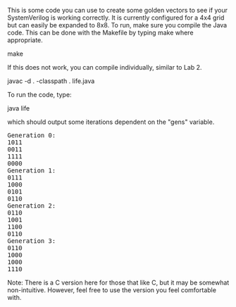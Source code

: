 This is some code you can use to create some golden vectors to see if
your SystemVerilog is working correctly.  It is currently configured
for a 4x4 grid but can easily be expanded to 8x8.  To run, make sure
you compile the Java code.  This can be done with the Makefile by
typing make where appropriate.

make

If this does not work, you can compile individually, similar to Lab 2.

javac -d . -classpath . life.java 

To run the code, type:

java life

which should output some iterations dependent on the "gens" variable.

<PRE>
Generation 0:
1011
0011
1111
0000
Generation 1:
0111
1000
0101
0110
Generation 2:
0110
1001
1100
0110
Generation 3:
0110
1000
1000
1110
</PRE>

Note:  There is a C version here for those that like C, but it may be
somewhat non-intuitive.  However, feel free to use the version you
feel comfortable with.